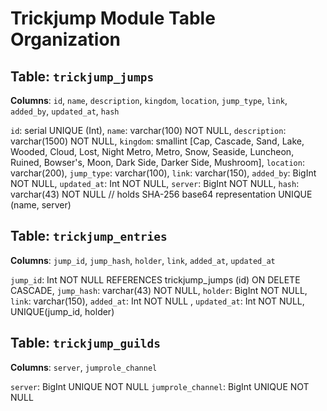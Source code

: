 # Trickjump Module Table Organization

## Table: `trickjump_jumps`

**Columns**: `id`, `name`, `description`, `kingdom`, `location`, `jump_type`, `link`, `added_by`, `updated_at`, `hash`

`id`: serial UNIQUE (Int),
`name`: varchar(100) NOT NULL,
`description`: varchar(1500) NOT NULL,
`kingdom`: smallint [Cap, Cascade, Sand, Lake, Wooded, Cloud, Lost, Night Metro, Metro, Snow, Seaside, Luncheon, Ruined, Bowser's, Moon, Dark Side, Darker Side, Mushroom],
`location`: varchar(200),
`jump_type`: varchar(100),
`link`: varchar(150),
`added_by`: BigInt NOT NULL,
`updated_at`: Int NOT NULL,
`server`: BigInt NOT NULL,
`hash`: varchar(43) NOT NULL // holds SHA-256 base64 representation
UNIQUE (name, server)

## Table: `trickjump_entries`

**Columns**: `jump_id`, `jump_hash`, `holder`, `link`, `added_at`, `updated_at`

`jump_id`: Int NOT NULL REFERENCES trickjump_jumps (id) ON DELETE CASCADE,
`jump_hash`: varchar(43) NOT NULL,
`holder`: BigInt NOT NULL,
`link`: varchar(150),
`added_at`: Int NOT NULL ,
`updated_at`: Int NOT NULL,
UNIQUE(jump_id, holder)

## Table: `trickjump_guilds`

**Columns**: `server`, `jumprole_channel`

`server`: BigInt UNIQUE NOT NULL
`jumprole_channel`: BigInt UNIQUE NOT NULL
